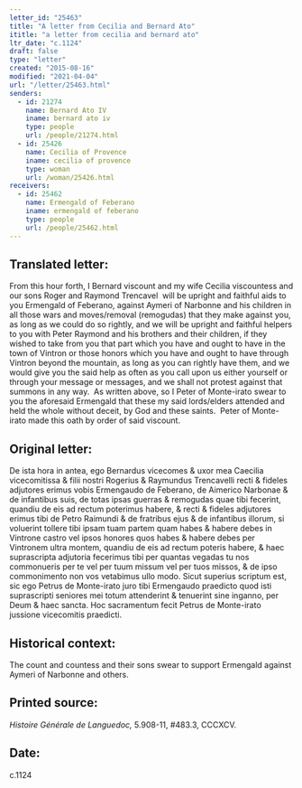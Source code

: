 ```yaml
---
letter_id: "25463"
title: "A letter from Cecilia and Bernard Ato"
ititle: "a letter from cecilia and bernard ato"
ltr_date: "c.1124"
draft: false
type: "letter"
created: "2015-08-16"
modified: "2021-04-04"
url: "/letter/25463.html"
senders:
  - id: 21274
    name: Bernard Ato IV
    iname: bernard ato iv
    type: people
    url: /people/21274.html
  - id: 25426
    name: Cecilia of Provence
    iname: cecilia of provence
    type: woman
    url: /woman/25426.html
receivers:
  - id: 25462
    name: Ermengald of Feberano
    iname: ermengald of feberano
    type: people
    url: /people/25462.html
---
```

<h2> Translated letter:</h2><p>From this hour forth, I Bernard viscount and my wife Cecilia viscountess and our sons Roger and Raymond Trencavel&nbsp; will be upright and faithful aids to you Ermengald of Feberano, against Aymeri of Narbonne and his children in all those wars and moves/removal (remogudas) that they make against you, as long as we could do so rightly, and we will be upright and faithful helpers to you with Peter Raymond and his brothers and their children, if they wished to take from you that part which you have and ought to have in the town of Vintron or those honors which you have and ought to have through Vintron beyond the mountain, as long as you can rightly have them, and we would give you the said help as often as you call upon us either yourself or through your message or messages, and we shall not protest against that summons in any way.&nbsp; As written above, so I Peter of Monte-irato swear to you the aforesaid Ermengald that these my said lords/elders attended and held the whole without deceit, by God and these saints.&nbsp; Peter of Monte-irato made this oath by order of said viscount.</p><h2 class="mt-4"> Original letter:</h2><p class="Bodytext31">De ista hora in antea, ego Ber­nardus vicecomes &amp; uxor mea Caecilia vicecomitissa &amp; filii nostri Rogerius &amp; Raymundus Trencavelli recti &amp; fideles adjutores erimus vobis Ermengaudo de Fe­berano, de Aimerico Narbonae &amp; de in­fantibus suis, de totas ipsas guerras &amp; remogudas quae tibi fecerint, quandiu de eis ad rectum poterimus habere, &amp; recti &amp; fideles adjutores erimus tibi de Petro Raimundi &amp; de fratribus ejus &amp; de infanti­bus illorum, si voluerint tollere tibi ipsam tuam partem quam habes &amp; habere debes in Vintrone castro vel ipsos honores quos habes &amp; habere debes per Vintronem ultra montem, quandiu de eis ad rectum poteris habere, &amp; haec suprascripta adjutoria fecerimus tibi per quantas vegadas tu nos commonueris per te vel per tuum missum vel per tuos missos, &amp; de ipso commonimento non vos vetabimus ullo modo. Sicut superius scriptum est, sic ego Petrus de Monte-irato juro tibi Ermengaudo praedicto quod isti suprascripti seniores mei totum attenderint &amp; tenuerint sine inganno, per Deum &amp; haec sancta. Hoc sacramentum fecit Petrus de Monte-irato jussione vicecomitis praedicti.</p><h2 class="mt-4"> Historical context:</h2><p>The count and countess and their sons swear to support Ermengald against Aymeri of Narbonne and others.</p><h2 class="mt-4"> Printed source:</h2><p><i>Histoire Générale de Languedoc,&nbsp;</i>5.908-11, #483.3, CCCXCV.</p><h2 class="mt-4"> Date:</h2>c.1124